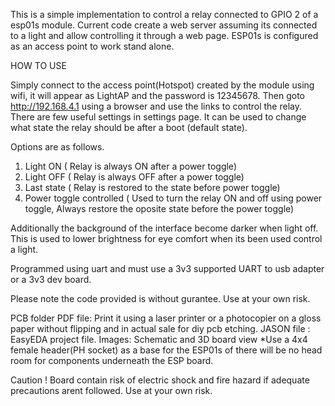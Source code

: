 This is a simple implementation to control a relay connected to GPIO 2 of a esp01s module. 
Current code create a web server assuming its connected to a light and allow controlling it through 
a web page. ESP01s is configured as an access point to work stand alone.

HOW TO USE 

Simply connect to the access point(Hotspot) created by the module using wifi, 
it will appear as LightAP and the password is 12345678. 
Then goto http://192.168.4.1 using a browser and use the links to control the relay. There are few useful settings in settings page.
It can be used to change what state the relay should be after a boot (default state).

Options are as follows.
1. Light ON ( Relay is always ON after a power toggle)
2. Light OFF ( Relay is always OFF after a power toggle)
3. Last state ( Relay is restored to the state before power toggle)
4. Power toggle controlled ( Used to turn the relay ON and off using power toggle, Always restore the oposite state before the power toggle)

Additionally the background of the interface become darker when light off. This is used to lower brightness for eye comfort when its been used control a 
light.

Programmed using uart and must use a 3v3 supported UART to usb adapter or a 3v3 dev board.

Please note the code provided is without gurantee. Use at your own risk. 

PCB folder
PDF file: Print it using a laser printer or a photocopier on a gloss paper without flipping and in actual sale for diy pcb etching.
JASON file : EasyEDA project file.
Images: Schematic and 3D board view
*Use a 4x4 female header(PH socket) as a base for the ESP01s of there will be no head room for components underneath the ESP board.

Caution !
Board contain risk of electric shock and fire hazard if adequate precautions arent followed. Use at your own risk.
